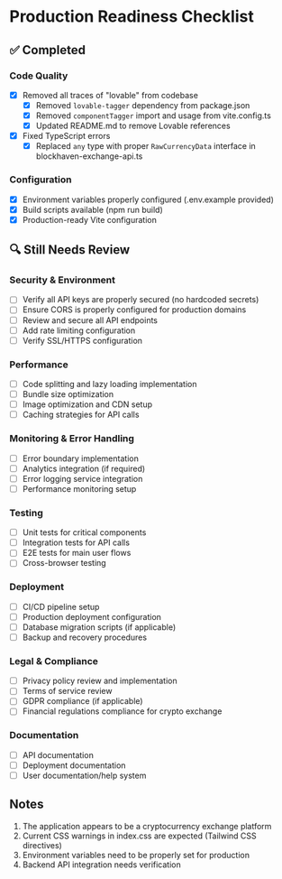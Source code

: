 # Production Readiness Checklist

## ✅ Completed

### Code Quality
- [x] Removed all traces of "lovable" from codebase
  - [x] Removed `lovable-tagger` dependency from package.json
  - [x] Removed `componentTagger` import and usage from vite.config.ts
  - [x] Updated README.md to remove Lovable references

- [x] Fixed TypeScript errors
  - [x] Replaced `any` type with proper `RawCurrencyData` interface in blockhaven-exchange-api.ts

### Configuration
- [x] Environment variables properly configured (.env.example provided)
- [x] Build scripts available (npm run build)
- [x] Production-ready Vite configuration

## 🔍 Still Needs Review

### Security & Environment
- [ ] Verify all API keys are properly secured (no hardcoded secrets)
- [ ] Ensure CORS is properly configured for production domains
- [ ] Review and secure all API endpoints
- [ ] Add rate limiting configuration
- [ ] Verify SSL/HTTPS configuration

### Performance
- [ ] Code splitting and lazy loading implementation
- [ ] Bundle size optimization
- [ ] Image optimization and CDN setup
- [ ] Caching strategies for API calls

### Monitoring & Error Handling
- [ ] Error boundary implementation
- [ ] Analytics integration (if required)
- [ ] Error logging service integration
- [ ] Performance monitoring setup

### Testing
- [ ] Unit tests for critical components
- [ ] Integration tests for API calls
- [ ] E2E tests for main user flows
- [ ] Cross-browser testing

### Deployment
- [ ] CI/CD pipeline setup
- [ ] Production deployment configuration
- [ ] Database migration scripts (if applicable)
- [ ] Backup and recovery procedures

### Legal & Compliance
- [ ] Privacy policy review and implementation
- [ ] Terms of service review
- [ ] GDPR compliance (if applicable)
- [ ] Financial regulations compliance for crypto exchange

### Documentation
- [ ] API documentation
- [ ] Deployment documentation
- [ ] User documentation/help system

## Notes

1. The application appears to be a cryptocurrency exchange platform
2. Current CSS warnings in index.css are expected (Tailwind CSS directives)
3. Environment variables need to be properly set for production
4. Backend API integration needs verification